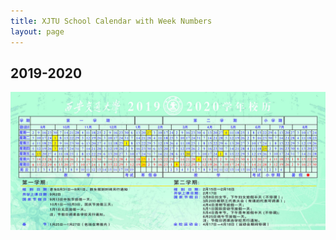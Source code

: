 ```yaml
---
title: XJTU School Calendar with Week Numbers
layout: page
---
```


## 2019-2020

![XJTU School Calendar 2019-2020](/assets/img/references/calendar-2019-20.jpeg)